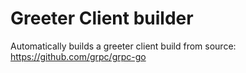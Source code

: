 # Greeter Client builder

Automatically builds a greeter client build from source: https://github.com/grpc/grpc-go
